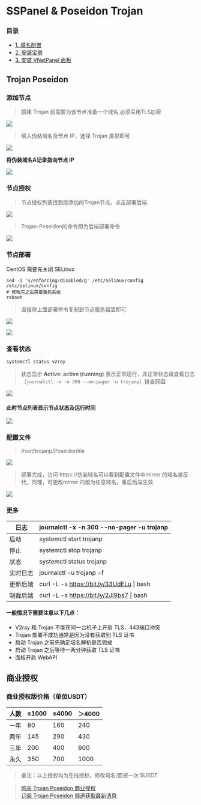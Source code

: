 # SSPanel & Poseidon Trojan

### 目录

* [1. 域名配置](../getting-started/yu-ming-pei-zhi.md)
* [2. 安装宝塔](../getting-started/an-zhuang-bao-ta.md)
* [3. 安装 VNetPanel 面板](../getting-started/install-vnetpanel.md)


## Trojan Poseidon

### 添加节点

> 搭建 Trojan 前需要为该节点准备一个域名,必须采用TLS加密

![](../.gitbook/assets/2020-05-18-18-06-35.png)

> 填入伪装域名及节点 IP，选择 Trojan 类型即可

![](../.gitbook/assets/2020-05-18-18-08-33.png)

**将伪装域名A记录指向节点 IP**

![](../.gitbook/assets/2020-05-18-18-07-40.png)

### 节点授权

> 节点授权列表找到刚添加的Trojan节点，点击部署后端

![](../.gitbook/assets/2020-05-18-18-10-03.png)

> Trojan-Poseidon的命令即为后端部署命令

![](../.gitbook/assets/2020-05-18-18-11-03.png)

### 节点部署

[comment]: <> (CENTOS DISABLE SELINUX BEGIN)

CentOS 需要先关闭 SELinux

```
sed -i 's/enforcing/disabled/g' /etc/selinux/config /etc/selinux/config
# 修改完之后需要重启系统
reboot
```

[comment]: <> (CENTOS DISABLE SELINUX END)

> 直接将上面部署命令复制到节点服务器里即可

![](../.gitbook/assets/2020-05-18-18-21-38.png)

![](../.gitbook/assets/2020-05-18-18-21-44.png)

### 查看状态

```bash
systemctl status v2ray
```

> 状态显示 **Active: active (running)** 表示正常运行，非正常状态请查看日志（`journalctl -x -n 300 --no-pager -u trojanp`）排查原因

![](../.gitbook/assets/2020-05-18-18-22-25.png)

#### 此时节点列表显示节点状态及运行时间

![](../.gitbook/assets/2020-05-18-18-23-47.png)

### 配置文件

> /root/trojanp/Poseidonfile

![](../.gitbook/assets/2020-05-18-18-26-06.png)

> 部署完成，访问 https://伪装域名可以看到配置文件中mirror 的域名被反代，同理，可更改mirror 的值为任意域名，重启后端生效

![](../.gitbook/assets/2020-05-18-18-28-17.png)

### 更多

| 日志	   | journalctl -x -n 300 --no-pager -u trojanp |
|---------|--------|
| 启动	   | systemctl start trojanp |
| 停止	   | systemctl stop trojanp |
| 状态	   | systemctl status trojanp |
| 实时日志	| journalctl -u trojanp -f |
| 更新后端 | curl -L -s https://bit.ly/33UdELu \| bash |
| 制裁后端 | curl -L -s https://bit.ly/2Jl9bs7 \| bash |

#### 一般情况下需要注意以下几点：

* V2ray 和 Trojan 不能在同一台机子上开启 TLS，443端口冲突
* Trojan 部署不成功通常是因为没有获取到 TLS 证书
* 启动 Trojan 之前先确定域名解析是否完成
* 启动 Trojan 之后等待一两分钟获取 TLS 证书
* 面板开启 WebAPI


[comment]: <> (TROJAN LICENSING BEGIN)

## 商业授权

### 商业授权版价格（单位USDT）

| 人数 | 	≤1000 |	≤4000 |	＞4000 |
|-----|--------|-------|--------|
|一年	| 80	| 160	| 240    |
|两年	| 145 |	290 | 	430  |
|三年	| 200 |	400 | 	600  |
|永久	| 350 |	700 | 	1000 |

> 备注：以上授权均为在线授权，修改域名/面板一次 5USDT  

> [购买 Trojan Poseidon 商业授权](https://t.me/mara915)  
[订阅 Trojan Poseidon 频道获取最新消息](https://t.me/trojan_poseidon)

[comment]: <> (TROJAN LICENSING BEGIN)
